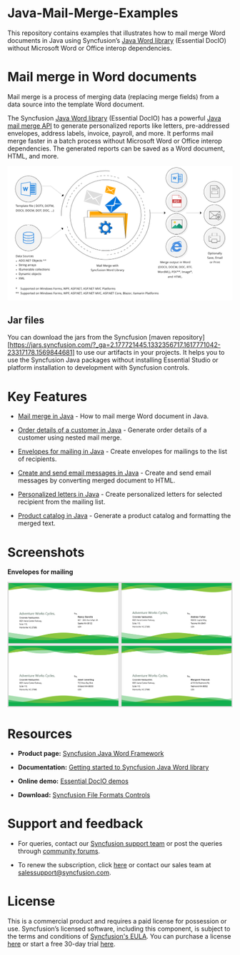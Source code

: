 # Java-Mail-Merge-Examples

This repository contains examples that illustrates how to mail merge Word documents in Java using Syncfusion’s [Java Word library](https://www.syncfusion.com/word-framework/java/word-library?utm_source=github&utm_medium=listing&utm_campaign=java-mail-merge-examples) (Essential DocIO) without Microsoft Word or Office interop dependencies.

# Mail merge in Word documents

Mail merge is a process of merging data (replacing merge fields) from a data source into the template Word document.

The Syncfusion [Java Word library](https://www.syncfusion.com/word-framework/java/word-library?utm_source=github&utm_medium=listing&utm_campaign=java-mail-merge-examples) (Essential DocIO) has a powerful [Java mail merge API](https://www.syncfusion.com/word-framework/java/word-library/mail-merge?utm_source=github&utm_medium=listing&utm_campaign=java-mail-merge-examples) to generate personalized reports like letters, pre-addressed envelopes, address labels, invoice, payroll, and more. It performs mail merge faster in a batch process without Microsoft Word or Office interop dependencies. The generated reports can be saved as a Word document, HTML, and more.

<p align="center"> 
<img src="screenshots/Mail-merge-in-Word-library.png" alt="Mail-merge-in-Word-library"/> 
</p>

## Jar files

You can download the jars from the Syncfusion [maven repository][https://jars.syncfusion.com/?_ga=2.177721445.1332356717.1617771042-23317178.1569844681] to use our artifacts in your projects. It helps you to use the Syncfusion Java packages without installing Essential Studio or platform installation to development with Syncfusion controls.

# Key Features

- [Mail merge in Java](mailmerge/) - How to mail merge Word document in Java.

- [Order details of a customer in Java](Generate-order-details-of-customer/) - Generate order details of a customer using nested mail merge.

- [Envelopes for mailing in Java](createenvelopes/) - Create envelopes for mailings to the list of recipients.

- [Create and send email messages in Java](createandsendmail/) - Create and send email messages by converting merged document to HTML.

- [Personalized letters in Java](createpersonalizedletter/) - Create personalized letters for selected recipient from the mailing list.

- [Product catalog in Java](productcatalog/) - Generate a product catalog and formatting the merged text.

# Screenshots

**Envelopes for mailing**

<p align="center"> 
<img src="screenshots/Envelopes-for-mailing-output.png" alt="Envelopes-for-mailing in C#"/> 
</p>


# Resources

- **Product page:** [Syncfusion Java Word Framework](https://www.syncfusion.com/word-framework/java?utm_source=github&utm_medium=listing&utm_campaign=java-create-word-examples)

- **Documentation:** [Getting started to Syncfusion Java Word library](https://help.syncfusion.com/java-file-formats/word-library/getting-started?utm_source=github&utm_medium=listing&utm_campaign=java-create-word-examples)

- **Online demo:** [Essential DocIO demos](https://github.com/syncfusion/java-demos?utm_source=github&utm_medium=listing&utm_campaign=java-create-word-examples)

- **Download:** [Syncfusion File Formats Controls](https://www.syncfusion.com/sales/products/fileformats?utm_source=github&utm_medium=listing&utm_campaign=java-create-word-examples)

# Support and feedback

* For queries, contact our [Syncfusion support team](https://www.syncfusion.com/support/directtrac/incidents/newincident?utm_source=github&utm_medium=listing&utm_campaign=java-mail-merge-examples) or post the queries through [community forums](https://www.syncfusion.com/forums?utm_source=github&utm_medium=listing&utm_campaign=java-mail-merge-examples).

* To renew the subscription, click [here](https://www.syncfusion.com/sales/products?utm_source=github&utm_medium=listing&utm_campaign=java-mail-merge-examples) or contact our sales team at [salessupport@syncfusion.com](mailto:salessupport@syncfusion.com).

# License

This is a commercial product and requires a paid license for possession or use. Syncfusion’s licensed software, including this component, is subject to the terms and conditions of [Syncfusion's EULA](https://www.syncfusion.com/eula/es?utm_source=github&utm_medium=listing&utm_campaign=java-mail-merge-examples). You can purchase a license [here](https://www.syncfusion.com/sales/products?utm_source=github&utm_medium=listing&utm_campaign=java-mail-merge-examples) or start a free 30-day trial [here](https://www.syncfusion.com/account/manage-trials/start-trials?utm_source=github&utm_medium=listing&utm_campaign=java-mail-merge-examples).
